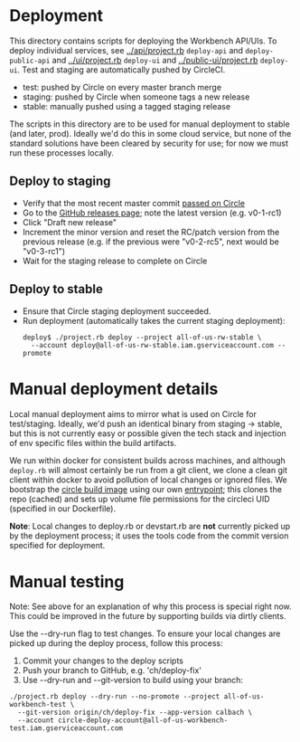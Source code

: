 # Deployment

This directory contains scripts for deploying the Workbench API/UIs. To deploy
individual services, see [../api/project.rb](../api/project.rb) `deploy-api` and
`deploy-public-api` and [../ui/project.rb](../ui/project.rb) `deploy-ui` 
and [../public-ui/project.rb](../public-ui/project.rb) `deploy-ui`. Test
and staging are automatically pushed by CircleCI.

- test: pushed by Circle on every master branch merge
- staging: pushed by Circle when someone tags a new release
- stable: manually pushed using a tagged staging release

The scripts in this directory are to be used for manual deployment to stable
(and later, prod). Ideally we'd do this in some cloud service, but none of the
standard solutions have been cleared by security for use; for now we must run
these processes locally.

## Deploy to staging

- Verify that the most recent master commit [passed on Circle](https://circleci.com/gh/all-of-us/workflows/workbench/tree/master)
- Go to the [GitHub releases page](https://github.com/all-of-us/workbench/releases);
  note the latest version (e.g. v0-1-rc1)
- Click "Draft new release"
- Increment the minor version and reset the RC/patch version from the previous
  release (e.g. if the previous were "v0-2-rc5", next would be "v0-3-rc1")
- Wait for the staging release to complete on Circle

## Deploy to stable

- Ensure that Circle staging deployment succeeded.
- Run deployment (automatically takes the current staging deployment):
  ```
  deploy$ ./project.rb deploy --project all-of-us-rw-stable \
    --account deploy@all-of-us-rw-stable.iam.gserviceaccount.com --promote
  ```

# Manual deployment details

Local manual deployment aims to mirror what is used on Circle for test/staging.
Ideally, we'd push an identical binary from staging -> stable, but this is not
currently easy or possible given the tech stack and injection of env specific
files within the build artifacts.

We run within docker for consistent builds across machines, and although
`deploy.rb` will almost certainly be run from a git client, we clone a clean
git client within docker to avoid pollution of local changes or ignored files.
We bootstrap the [circle build image](../ci/Dockerfile.circle_build) using our
own [entrypoint](./bootstrap-docker.sh); this clones the repo (cached) and sets
up volume file permissions for the circleci UID (specified in our Dockerfile).

**Note**: Local changes to deploy.rb or devstart.rb are **not** currently picked
up by the deployment process; it uses the tools code from the commit version
specified for deployment.

# Manual testing

Note: See above for an explanation of why this process is special right now.
This could be improved in the future by supporting builds via dirtly clients.

Use the --dry-run flag to test changes. To ensure your local changes are picked
up during the deploy process, follow this process:

1. Commit your changes to the deploy scripts
1. Push your branch to GitHub, e.g. 'ch/deploy-fix'
1. Use --dry-run and --git-version to build using your branch:

  ```
  ./project.rb deploy --dry-run --no-promote --project all-of-us-workbench-test \
    --git-version origin/ch/deploy-fix --app-version calbach \
    --account circle-deploy-account@all-of-us-workbench-test.iam.gserviceaccount.com
  ```
